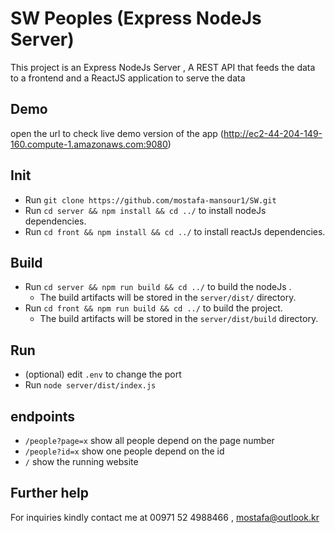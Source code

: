 # SW Peoples (Express NodeJs Server)

This project is an Express NodeJs Server ,
A REST API that feeds the data to a frontend
and a ReactJS application to serve the data

## Demo

open the url to check live demo version of the app (http://ec2-44-204-149-160.compute-1.amazonaws.com:9080)

## Init

- Run `git clone https://github.com/mostafa-mansour1/SW.git`
- Run `cd server && npm install && cd ../` to install nodeJs dependencies.
- Run `cd front && npm install && cd ../` to install reactJs dependencies.

## Build

- Run `cd server && npm run build && cd ../` to build the nodeJs .
  - The build artifacts will be stored in the `server/dist/` directory.
- Run `cd front && npm run build && cd ../` to build the project.
  - The build artifacts will be stored in the `server/dist/build` directory.

## Run

- (optional) edit `.env` to change the port
- Run `node server/dist/index.js`

## endpoints

- `/people?page=x` show all people depend on the page number
- `/people?id=x` show one people depend on the id
- `/` show the running website

## Further help

For inquiries kindly contact me at 00971 52 4988466 , mostafa@outlook.kr
